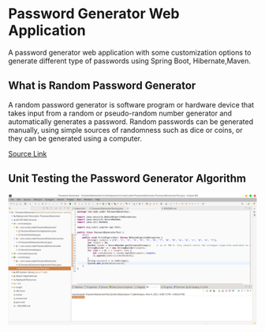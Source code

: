 # Password Generator Web Application

A password generator web application with some customization options to generate different type of passwords using Spring Boot, Hibernate,Maven.

## What is Random Password Generator

A random password generator is software program or hardware device that takes input from a random or pseudo-random number generator and automatically generates a password. Random passwords can be generated manually, using simple sources of randomness such as dice or coins, or they can be generated using a computer.

[Source Link](https://en.wikipedia.org/wiki/Random_password_generator#Java)

## Unit Testing the Password Generator Algorithm

![Test](test.png)